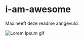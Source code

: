 # i-am-awesome

Max heeft deze readme aangevuld.

![Lorem Ipsum gif](Images.sam-sulek-samsulek.gif)


